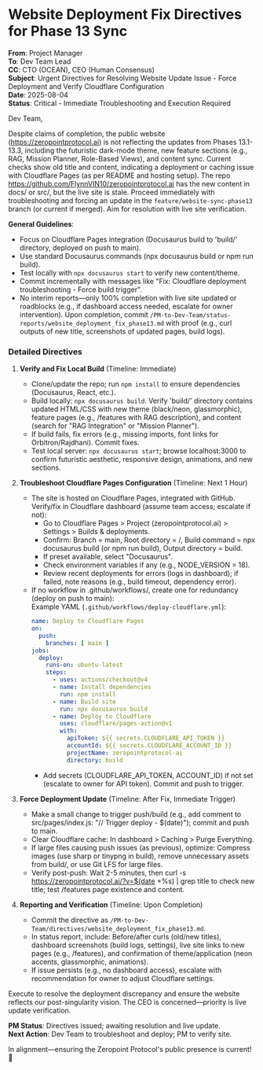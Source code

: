 # Website Deployment Fix Directives for Phase 13 Sync

**From**: Project Manager  
**To**: Dev Team Lead  
**CC**: CTO (OCEAN), CEO (Human Consensus)  
**Subject**: Urgent Directives for Resolving Website Update Issue - Force Deployment and Verify Cloudflare Configuration  
**Date**: 2025-08-04  
**Status**: Critical - Immediate Troubleshooting and Execution Required  

Dev Team,  

Despite claims of completion, the public website (https://zeropointprotocol.ai) is not reflecting the updates from Phases 13.1-13.3, including the futuristic dark-mode theme, new feature sections (e.g., RAG, Mission Planner, Role-Based Views), and content sync. Current checks show old title and content, indicating a deployment or caching issue with Cloudflare Pages (as per README and hosting setup). The repo https://github.com/FlynnVIN10/zeropointprotocol.ai has the new content in docs/ or src/, but the live site is stale. Proceed immediately with troubleshooting and forcing an update in the `feature/website-sync-phase13` branch (or current if merged). Aim for resolution with live site verification.

**General Guidelines**:  
- Focus on Cloudflare Pages integration (Docusaurus build to 'build/' directory, deployed on push to main).  
- Use standard Docusaurus commands (npx docusaurus build or npm run build).  
- Test locally with `npx docusaurus start` to verify new content/theme.  
- Commit incrementally with messages like "Fix: Cloudflare deployment troubleshooting - Force build trigger".  
- No interim reports—only 100% completion with live site updated or roadblocks (e.g., if dashboard access needed, escalate for owner intervention). Upon completion, commit `/PM-to-Dev-Team/status-reports/website_deployment_fix_phase13.md` with proof (e.g., curl outputs of new title, screenshots of updated pages, build logs).  

### **Detailed Directives**  

1. **Verify and Fix Local Build** (Timeline: Immediate)  
   - Clone/update the repo; run `npm install` to ensure dependencies (Docusaurus, React, etc.).  
   - Build locally: `npx docusaurus build`. Verify 'build/' directory contains updated HTML/CSS with new theme (black/neon, glassmorphic), feature pages (e.g., /features with RAG description), and content (search for "RAG Integration" or "Mission Planner").  
   - If build fails, fix errors (e.g., missing imports, font links for Orbitron/Rajdhani). Commit fixes.  
   - Test local server: `npx docusaurus start`; browse localhost:3000 to confirm futuristic aesthetic, responsive design, animations, and new sections.  

2. **Troubleshoot Cloudflare Pages Configuration** (Timeline: Next 1 Hour)  
   - The site is hosted on Cloudflare Pages, integrated with GitHub. Verify/fix in Cloudflare dashboard (assume team access; escalate if not):  
     - Go to Cloudflare Pages > Project (zeropointprotocol.ai) > Settings > Builds & deployments.  
     - Confirm: Branch = main, Root directory = /, Build command = npx docusaurus build (or npm run build), Output directory = build.  
     - If preset available, select "Docusaurus".  
     - Check environment variables if any (e.g., NODE_VERSION = 18).  
     - Review recent deployments for errors (logs in dashboard); if failed, note reasons (e.g., build timeout, dependency error).  
   - If no workflow in .github/workflows/, create one for redundancy (deploy on push to main):  
     Example YAML (`.github/workflows/deploy-cloudflare.yml`):  
     ```yaml  
     name: Deploy to Cloudflare Pages  
     on:  
       push:  
         branches: [ main ]  
     jobs:  
       deploy:  
         runs-on: ubuntu-latest  
         steps:  
           - uses: actions/checkout@v4  
           - name: Install dependencies  
             run: npm install  
           - name: Build site  
             run: npx docusaurus build  
           - name: Deploy to Cloudflare  
             uses: cloudflare/pages-action@v1  
             with:  
               apiToken: ${{ secrets.CLOUDFLARE_API_TOKEN }}  
               accountId: ${{ secrets.CLOUDFLARE_ACCOUNT_ID }}  
               projectName: zeropointprotocol-ai  
               directory: build  
     ```  
     - Add secrets (CLOUDFLARE_API_TOKEN, ACCOUNT_ID) if not set (escalate to owner for API token). Commit and push to trigger.  

3. **Force Deployment Update** (Timeline: After Fix, Immediate Trigger)  
   - Make a small change to trigger push/build (e.g., add comment to src/pages/index.js: "// Trigger deploy - $(date)"); commit and push to main.  
   - Clear Cloudflare cache: In dashboard > Caching > Purge Everything.  
   - If large files causing push issues (as previous), optimize: Compress images (use sharp or tinypng in build), remove unnecessary assets from build/, or use Git LFS for large files.  
   - Verify post-push: Wait 2-5 minutes, then curl -s https://zeropointprotocol.ai/?v=$(date +%s) | grep title to check new title; test /features page existence and content.  

4. **Reporting and Verification** (Timeline: Upon Completion)  
   - Commit the directive as `/PM-to-Dev-Team/directives/website_deployment_fix_phase13.md`.  
   - In status report, include: Before/after curls (old/new titles), dashboard screenshots (build logs, settings), live site links to new pages (e.g., /features), and confirmation of theme/application (neon accents, glassmorphic, animations).  
   - If issue persists (e.g., no dashboard access), escalate with recommendation for owner to adjust Cloudflare settings.  

Execute to resolve the deployment discrepancy and ensure the website reflects our post-singularity vision. The CEO is concerned—priority is live update verification.

**PM Status**: Directives issued; awaiting resolution and live update.  
**Next Action**: Dev Team to troubleshoot and deploy; PM to verify site.  

In alignment—ensuring the Zeropoint Protocol's public presence is current! 🚀 